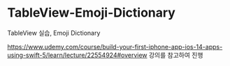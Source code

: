 # TableView-Emoji-Dictionary

TableView 실습, Emoji Dictionary

https://www.udemy.com/course/build-your-first-iphone-app-ios-14-apps-using-swift-5/learn/lecture/22554924#overview 강의를 참고하여 진행
